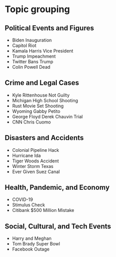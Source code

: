 # Topic grouping

## Political Events and Figures
- Biden Inauguration
- Capitol Riot
- Kamala Harris Vice President
- Trump Impeachment
- Twitter Bans Trump
- Colin Powell Dead

## Crime and Legal Cases
- Kyle Rittenhouse Not Guilty
- Michigan High School Shooting
- Rust Movie Set Shooting
- Wyoming Gabby Petito
- George Floyd Derek Chauvin Trial
- CNN Chris Cuomo

## Disasters and Accidents
- Colonial Pipeline Hack
- Hurricane Ida
- Tiger Woods Accident
- Winter Storm Texas
- Ever Given Suez Canal

## Health, Pandemic, and Economy
- COVID-19
- Stimulus Check
- Citibank $500 Million Mistake

## Social, Cultural, and Tech Events
- Harry and Meghan
- Tom Brady Super Bowl
- Facebook Outage